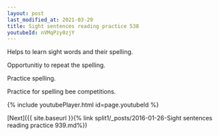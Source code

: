 ```yaml
---
layout: post
last_modified_at: 2021-03-29
title: Sight sentences reading practice 538
youtubeId: nVMqPzy0zjY
---
```

 
 
Helps to learn sight words and their spelling.

Opportunitiy to repeat the spelling. 

Practice spelling. 
 
Practice for spelling bee competitions. 
 
{% include youtubePlayer.html id=page.youtubeId %}
 
 

[Next]({{ site.baseurl }}{% link  split1/_posts/2016-01-26-Sight sentences reading practice 939.md%})
 
